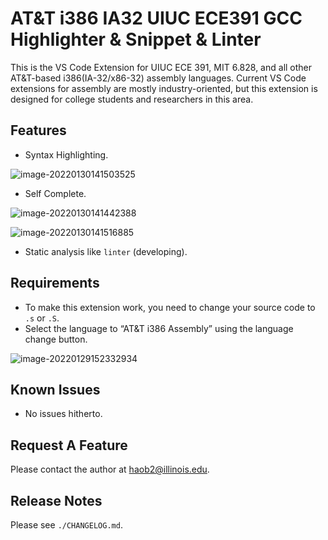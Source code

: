 # AT&T i386 IA32 UIUC ECE391 GCC Highlighter & Snippet & Linter

This is the VS Code Extension for UIUC ECE 391, MIT 6.828, and all other AT&T-based i386(IA-32/x86-32) assembly languages. Current VS Code extensions for assembly are mostly industry-oriented, but this extension is designed for college students and researchers in this area.

## Features

-   Syntax Highlighting.

![image-20220130141503525](http://jacklovespictures.oss-cn-beijing.aliyuncs.com/2022-01-30-201504.png)

-   Self Complete.

![image-20220130141442388](http://jacklovespictures.oss-cn-beijing.aliyuncs.com/2022-01-30-201442.png)

![image-20220130141516885](http://jacklovespictures.oss-cn-beijing.aliyuncs.com/2022-01-30-201519.png)

-   Static analysis like `linter` (developing).



## Requirements

-   To make this extension work, you need to change your source code to `.s` or `.S`.
-   Select the language to “AT&T i386 Assembly” using the language change button.

![image-20220129152332934](https://jacklovespictures.oss-cn-beijing.aliyuncs.com/2022-01-29-212333.png)

## Known Issues

-   No issues hitherto.

## Request A Feature

Please contact the author at [haob2@illinois.edu](mailto:haob2@illinois.edu).

## Release Notes

Please see `./CHANGELOG.md`.
